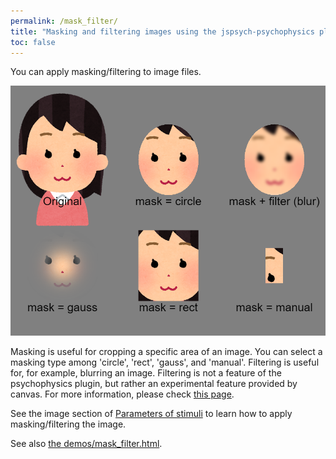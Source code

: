 ```yaml
---
permalink: /mask_filter/
title: "Masking and filtering images using the jspsych-psychophysics plugin"
toc: false
---
```


You can apply masking/filtering to image files.

![mask_filter](../images/mask_filter.png)

Masking is useful for cropping a specific area of an image. You can select a masking type among 'circle', 'rect', 'gauss', and 'manual'. Filtering is useful for, for example, blurring an image. Filtering is not a feature of the psychophysics plugin, but rather an experimental feature provided by canvas. For more information, please check [this page](https://developer.mozilla.org/en-US/docs/Web/API/CanvasRenderingContext2D/filter).

See the image section of [Parameters of stimuli](https://jspsychophysics.hes.kyushu-u.ac.jp/objectProperties.html) to learn how to apply masking/filtering the image.

See also [the demos/mask_filter.html](https://www.hes.kyushu-u.ac.jp/~kurokid/jspsychophysics/demos/mask_filter.html).